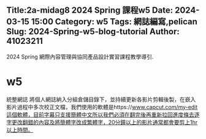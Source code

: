 Title:2a-midag8 2024 Spring 課程w5
Date: 2024-03-15 15:00
Category: w5
Tags: 網誌編寫,pelican
Slug: 2024-Spring-w5-blog-tutorial
Author:  41023211
---

2024 Spring 網際內容管理與協同產品設計實習課程教學導引.

<!-- PELICAN_END_SUMMARY -->
# w5
統整網誌
將個人網誌納入分組倉儲目錄下，並持續更新各影片剪輯後製，在嶔入影片過程中多次校正文檔，我們使用的軟體是https://www.capcut.com/my-edit這個軟體，目前字幕只支援簡體中文所以我們必須在翻完後再重新拉回進度條去逐字更改翻錯的內容及將簡體字改成繁體字，20分鐘以上的影片通常都會要剪上1hr以上時間。